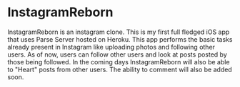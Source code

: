 # InstagramReborn

InstagramReborn is an instagram clone. This is my first full fledged iOS app that uses Parse Server hosted on Heroku. This app performs the basic tasks already present in Instagram like uploading photos and following other users. As of now, users can follow other users and look at posts posted by those being followed. In the coming days InstagramReborn will also be able to "Heart" posts from other users. The ability to comment will also be added soon. 
